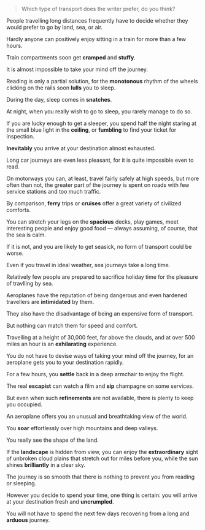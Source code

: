 > Which type of transport does the writer prefer, do you think?



People travelling long distances frequently have to decide whether they would prefer to go by land, sea, or air.

Hardly anyone can positively enjoy sitting in a train for more than a few hours.

Train compartments soon get **cramped** and **stuffy**.

It is almost impossible to take your mind off the journey.

Reading is only a partial solution, for the **monotonous** rhythm of the wheels clicking on the rails soon **lulls** you to sleep.

During the day, sleep comes in **snatches**.

At night, when you really wish to go to sleep, you rarely manage to do so.

If you are lucky enough to get a sleeper, you spend half the night staring at the small blue light in the **ceiling**, or **fumbling** to find your ticket for inspection.

**Inevitably** you arrive at your destination almost exhausted.

Long car journeys are even less pleasant, for it is quite impossible even to read.

On motorways you can, at least, travel fairly safely at high speeds, but more often than not, the greater part of the journey is spent on roads with few service stations and too much traffic.

By comparison, **ferry** trips or **cruises** offer a great variety of civilized comforts.

You can stretch your legs on the **spacious** decks, play games, meet interesting people and enjoy good food — always assuming, of course, that the sea is calm.

If it is not, and you are likely to get seasick, no form of transport could be worse.

Even if you travel in ideal weather, sea journeys take a long time.

Relatively few people are prepared to sacrifice holiday time for the pleasure of travlling by sea.



Aeroplanes have the reputation of being dangerous and even hardened travellers are **intimidated** by them.

They also have the disadvantage of being an expensive form of transport.

But nothing can match them for speed and comfort.

Travelling at a height of 30,000 feet, far above the clouds, and at over 500 miles an hour is an **exhilarating** experience.

You do not have to devise ways of taking your mind off the journey, for an aeroplane gets you to your destination rapidly.

For a few hours, you **settle** back in a deep armchair to enjoy the flight.

The real **escapist** can watch a film and **sip** champagne on some services.

But even when such **refinements** are not available, there is plenty to keep you occupied.

An aeroplane offers you an unusual and breathtaking view of the world.

You **soar** effortlessly over high mountains and deep valleys.

You really see the shape of the land.

If the **landscape** is hidden from view, you can enjoy the **extraordinary** sight of unbroken cloud plains that stretch out for miles before you, while the sun shines **brilliantly** in a clear sky.

The journey is so smooth that there is nothing to prevent you from reading or sleeping.

However you decide to spend your time, one thing is certain: you will arrive at your destination fresh and **uncrumpled**.

You will not have to spend the next few days recovering from a long and **arduous** journey.